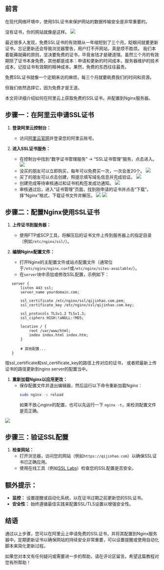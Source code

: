 ## 前言

在现代网络环境中，使用SSL证书来保护网站的数据传输安全是非常重要的。

没有证书，你的网站就像是这样。
![](https://twodog-1301294154.cos.ap-guangzhou.myqcloud.com/not-security-withoutssl.png?imageSlim)

最近很多人发现，免费SSL证书的有效期从一年缩短到了三个月。眨眼间就要更新证书，忘记更新还会导致浏览器警告，用户打不开网站，真是烦不胜烦。
我们本着能薅就薅的原则，坚决要免费的证书，毕竟省钱才是硬道理。虽然三个月的有效期除了证书本身免费，其他都是成本：申请和更新的时间成本，服务器维护的技术成本，记挂证书有效期的精神成本。果然，免费的东西往往最贵。

免费SSL证书就像一个定期来访的麻烦，每三个月就要耗费我们的时间和资源。

但我们依然选择它，因为免费才是王道。

本文将详细介绍如何在阿里云上获取免费的SSL证书，并配置到Nginx服务器。

## 步骤一：在阿里云申请SSL证书

1.  **登录阿里云控制台：**
    *   访问[阿里云官网](https://www.aliyun.com/)并登录您的阿里云账号。

2.  **进入SSL证书服务：**
    *   在控制台中找到“数字证书管理服务” -> “SSL证书管理”服务，点击进入。
        ![](https://twodog-1301294154.cos.ap-guangzhou.myqcloud.com/ssl-cert-management?imageSlim)
    *   没买的朋友可以立即购买，每年可以免费买一次，一次会发20个。
        ![](https://twodog-1301294154.cos.ap-guangzhou.myqcloud.com/buy-test-cert.png?imageSlim)
    *   买了的朋友可以点击创建，照提示填写域名信息并完成验证。
        ![](https://twodog-1301294154.cos.ap-guangzhou.myqcloud.com/create-ssl-test-cert?imageSlim)
    *   创建完成等待审核通过和证书机构签发成功通知。
        ![](https://twodog-1301294154.cos.ap-guangzhou.myqcloud.com/cert-issued-successfully-sms.jpg?imageSlim)
    *   审核通过后，进入“证书管理”页面，找到刚申请的证书并点击“下载”。择“Nginx”格式，下载证书文件并解压。
        ![](https://twodog-1301294154.cos.ap-guangzhou.myqcloud.com/view-ssl-test-cert.png?imageSlim)
        ![](https://twodog-1301294154.cos.ap-guangzhou.myqcloud.com/download-ssl-test-cert-for-nginx.png?imageSlim)

## 步骤二：配置Nginx使用SSL证书

1.  **上传证书到服务器：**
    *   使用FTP或SCP工具，将解压后的证书文件上传到服务器上的指定目录（例如`/etc/nginx/ssl/`）。

2.  **编辑Nginx配置文件：**
    *   打开Nginx的主配置文件或站点配置文件（通常位于`/etc/nginx/nginx.conf`或`/etc/nginx/sites-available/`）。
    *   在`server`块中添加或修改SSL配置，示例如下：

<!---->

       server {
           listen 443 ssl;
           server_name yourdomain.com;

           ssl_certificate /etc/nginx/ssl/qijinhao.com.pem;
           ssl_certificate_key /etc/nginx/ssl/qijinhao.com.key;

           ssl_protocols TLSv1.2 TLSv1.3;
           ssl_ciphers HIGH:!aNULL:!MD5;

           location / {
               root /var/www/html;
               index index.html index.htm;
           }

           # 其他配置...
       }

按ssl\_certificate和ssl\_certificate\_key的路径上传对应的证书，
或者把最新上传证书的路径更新到nginx server的配置当中。

1.  **重新加载Nginx以应用更改：**
    *   保存配置文件并退出编辑器，然后运行以下命令重新加载Nginx：
        ```bash
        sudo nginx -s reload
        ```
        如果不放心nginx的配置，也可以先运行一下  `nginx -t`，来检测配置文件是否正确。

![](https://twodog-1301294154.cos.ap-guangzhou.myqcloud.com/nginx-t-and-response.jpg?imageSlim)

## 步骤三：验证SSL配置

1.  **检查网站：**
    *   打开浏览器，访问您的网站（例如`https://qijinhao.com`）以确保SSL证书已正确应用。
    *   使用在线工具（例如[SSL Labs](https://www.ssllabs.com/ssltest/)）检查您的SSL配置是否安全。

## 额外提示：

*   **监控：** 设置提醒或自动化系统，以在证书过期之前更新您的SSL证书。
*   **安全性：** 始终遵循最佳实践来配置SSL/TLS设置以增强安全性。

## 结语

通过以上步骤，您可以在阿里云上申请免费的SSL证书，并将其配置到Nginx服务器中。定期更新证书以确保网站的持续安全非常重要，可以设置提醒或使用自动化脚本来简化更新过程。

如果您对本文有任何疑问或需要进一步的帮助，请在评论区留言。希望这篇教程对您有所帮助！
